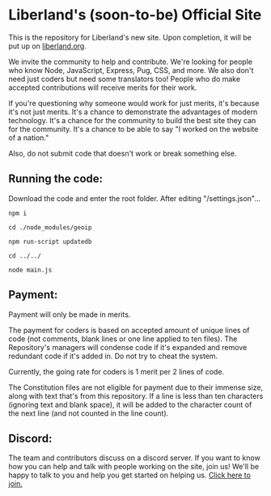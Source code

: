 # Liberland's (soon-to-be) Official Site

This is the repository for Liberland's new site. Upon completion, it will be put up on [liberland.org](https://liberland.org).

We invite the community to help and contribute. We're looking for people who know Node, JavaScript, Express, Pug, CSS, and more. We also don't need just coders but need some translators too! People who do make accepted contributions will receive merits for their work.

If you're questioning why someone would work for just merits, it's because it's not just merits. It's a chance to demonstrate the advantages of modern technology. It's a chance for the community to build the best site they can for the community. It's a chance to be able to say "I worked on the website of a nation."

Also, do not submit code that doesn't work or break something else.

## Running the code:

Download the code and enter the root folder. After editing "/settings.json"...

`npm i`

`cd ./node_modules/geoip`

`npm run-script updatedb`

`cd ../../`

`node main.js`

## Payment:

Payment will only be made in merits.

The payment for coders is based on accepted amount of unique lines of code (not comments, blank lines or one line applied to ten files). The Repository's managers will condense code if it's expanded and remove redundant code if it's added in. Do not try to cheat the system.

Currently, the going rate for coders is 1 merit per 2 lines of code.

The Constitution files are not eligible for payment due to their immense size, along with text that's from this repository. If a line is less than ten characters (ignoring text and blank space), it will be added to the character count of the next line (and not counted in the line count).

## Discord:

The team and contributors discuss on a discord server. If you want to know how you can help and talk with people working on the site, join us! We'll be happy to talk to you and help you get started on helping us. [Click here to join.](https://discord.gg/SsFcuTZ)
